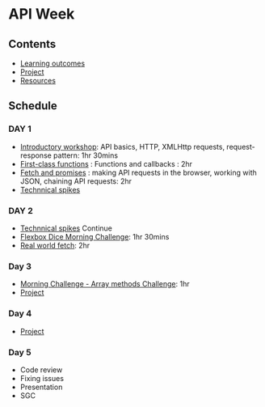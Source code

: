 # API Week

## Contents

- [Learning outcomes](./learning-outcomes.md)
- [Project](./project.md)
- [Resources](./resources)

## Schedule

### DAY 1

- [Introductory workshop](https://github.com/shiryz/api-workshop): API basics, HTTP, XMLHttp requests, request-response pattern: 1hr 30mins
- [First-class functions](https://github.com/oliverjam/first-class-functions) : Functions and callbacks : 2hr
- [Fetch and promises](https://github.com/oliverjam/learn-fetch/) : making API requests in the browser, working with JSON, chaining API requests: 2hr
- [Technnical spikes](./spikes.md)

### DAY 2

- [Technnical spikes](./spikes.md) Continue
- [Flexbox Dice Morning Challenge](https://github.com/smarthutza/flexbox-workshop): 1hr 30mins
- [Real world fetch](https://github.com/oliverjam/real-world-fetch): 2hr

### Day 3

- [Morning Challenge - Array methods Challenge](https://github.com/WebAhead/array-methods): 1hr
- [Project](./project.md)

### Day 4
- [Project](./project.md)

### Day 5
- Code review
- Fixing issues
- Presentation
- SGC
